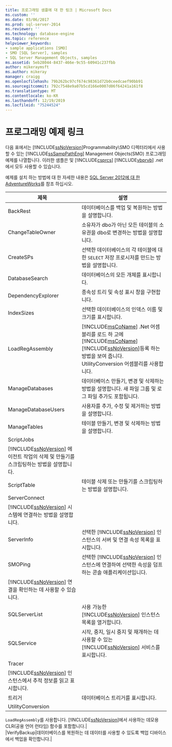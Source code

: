 ```yaml
---
title: 프로그래밍 샘플에 대 한 링크 | Microsoft Docs
ms.custom: ''
ms.date: 03/06/2017
ms.prod: sql-server-2014
ms.reviewer: ''
ms.technology: database-engine
ms.topic: reference
helpviewer_keywords:
- sample applications [SMO]
- SMO [SQL Server], samples
- SQL Server Management Objects, samples
ms.assetid: 5eb28044-8437-466e-9c55-60941c237fbb
author: mikeraymsft
ms.author: mikeray
manager: craigg
ms.openlocfilehash: 79b262bc97cf674c98361d72b0ceedcaef90bb91
ms.sourcegitcommit: 792c7548e9a07b5cd166e0007d06f64241a161f8
ms.translationtype: MT
ms.contentlocale: ko-KR
ms.lasthandoff: 12/19/2019
ms.locfileid: "75244524"
---
```

# <a name="link-to-programming-samples"></a>프로그래밍 예제 링크
  다음 표에서는 [!INCLUDE[ssNoVersion](../../includes/ssnoversion-md.md)]Programmability\SMO 디렉터리에서 사용할 수 있는 [!INCLUDE[ssSampPathEng](../../includes/sssamppatheng-md.md)] Management Objects(SMO) 프로그래밍 예제를 나열합니다. 이러한 샘플은 및 [!INCLUDE[csprcs](../../includes/csprcs-md.md)] [!INCLUDE[vbprvb](../../includes/vbprvb-md.md)] .net에서 모두 사용할 수 있습니다.  
  
 예제를 설치 하는 방법에 대 한 자세한 내용은 [SQL Server 2012에 대 한 AdventureWorks](https://msftdbprodsamples.codeplex.com/releases/view/55330)를 참조 하십시오.  
  
|제목|설명|  
|-----------|-----------------|  
|BackRest|데이터베이스를 백업 및 복원하는 방법을 설명합니다.|  
|ChangeTableOwner|소유자가 dbo가 아닌 모든 테이블의 소유권을 dbo로 변경하는 방법을 설명합니다.|  
|CreateSPs|선택한 데이터베이스의 각 테이블에 대한 `SELECT` 저장 프로시저를 만드는 방법을 설명합니다.|  
|DatabaseSearch|데이터베이스의 모든 개체를 표시합니다.|  
|DependencyExplorer|종속성 트리 및 속성 표시 창을 구현합니다.|  
|IndexSizes|선택한 데이터베이스의 인덱스 이름 및 크기를 표시합니다.|  
|LoadRegAssembly|[!INCLUDE[msCoName](../../includes/msconame-md.md)] .Net 어셈블리를 로드 하 고에 [!INCLUDE[msCoName](../../includes/msconame-md.md)] [!INCLUDE[ssNoVersion](../../includes/ssnoversion-md.md)]등록 하는 방법을 보여 줍니다. UtilityConversion 어셈블리를 사용합니다.|  
|ManageDatabases|데이터베이스 만들기, 변경 및 삭제하는 방법을 설명합니다. 새 파일 그룹 및 로그 파일 추가도 포함됩니다.|  
|ManageDatabaseUsers|사용자를 추가, 수정 및 제거하는 방법을 설명합니다.|  
|ManageTables|테이블 만들기, 변경 및 삭제하는 방법을 설명합니다.|  
|ScriptJobs|
  [!INCLUDE[ssNoVersion](../../includes/ssnoversion-md.md)] 에이전트 작업의 삭제 및 만들기를 스크립팅하는 방법을 설명합니다.|  
|ScriptTable|테이블 삭제 또는 만들기를 스크립팅하는 방법을 설명합니다.|  
|ServerConnect|
  [!INCLUDE[ssNoVersion](../../includes/ssnoversion-md.md)] 시스템에 연결하는 방법을 설명합니다.|  
|ServerInfo|선택한 [!INCLUDE[ssNoVersion](../../includes/ssnoversion-md.md)] 인스턴스의 서버 및 연결 속성 목록을 표시합니다.|  
|SMOPing|선택한 [!INCLUDE[ssNoVersion](../../includes/ssnoversion-md.md)] 인스턴스에 연결하여 선택한 속성을 덤프하는 콘솔 애플리케이션입니다. 
  [!INCLUDE[ssNoVersion](../../includes/ssnoversion-md.md)] 연결을 확인하는 데 사용할 수 있습니다.|  
|SQLServerList|사용 가능한 [!INCLUDE[ssNoVersion](../../includes/ssnoversion-md.md)] 인스턴스 목록을 열거합니다.|  
|SQLService|시작, 중지, 일시 중지 및 재개하는 데 사용할 수 있는 [!INCLUDE[ssNoVersion](../../includes/ssnoversion-md.md)] 서비스를 표시합니다.|  
|Tracer|
  [!INCLUDE[ssNoVersion](../../includes/ssnoversion-md.md)] 인스턴스에서 추적 정보를 읽고 표시합니다.|  
|트리거|데이터베이스 트리거를 표시합니다.|  
|UtilityConversion|
  `LoadRegAssembly`를 사용합니다. 
  [!INCLUDE[ssNoVersion](../../includes/ssnoversion-md.md)]에서 사용하는 데모용 CLR(공용 언어 런타임) 함수를 포함합니다.|  
|VerifyBackup|데이터베이스를 복원하는 데 데이터를 사용할 수 있도록 백업 디바이스에서 백업을 확인합니다.|  
  
